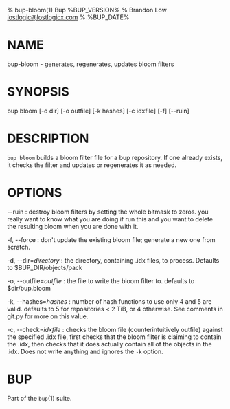 % bup-bloom(1) Bup %BUP_VERSION%
% Brandon Low <lostlogic@lostlogicx.com>
% %BUP_DATE%

# NAME

bup-bloom - generates, regenerates, updates bloom filters

# SYNOPSIS

bup bloom [-d dir] [-o outfile] [-k hashes] [-c idxfile] [-f] [--ruin]

# DESCRIPTION

`bup bloom` builds a bloom filter file for a bup
repository. If one already exists, it checks the filter and
updates or regenerates it as needed.

# OPTIONS

--ruin
:   destroy bloom filters by setting the whole bitmask to
    zeros.  you really want to know what you are doing if
    run this and you want to delete the resulting bloom
    when you are done with it.

-f, --force
:   don't update the existing bloom file; generate a new
    one from scratch.

-d, --dir=*directory*
:   the directory, containing .idx files, to process.
    Defaults to $BUP_DIR/objects/pack

-o, --outfile=*outfile*
:   the file to write the bloom filter to.  defaults to
    $dir/bup.bloom

-k, --hashes=*hashes*
:   number of hash functions to use only 4 and 5 are valid.
    defaults to 5 for repositories < 2 TiB, or 4 otherwise.
    See comments in git.py for more on this value.

-c, --check=*idxfile*
:   checks the bloom file (counterintuitively outfile)
    against the specified .idx file, first checks that the
    bloom filter is claiming to contain the .idx, then
    checks that it does actually contain all of the objects
    in the .idx.  Does not write anything and ignores the
    `-k` option.

# BUP

Part of the `bup`(1) suite.
